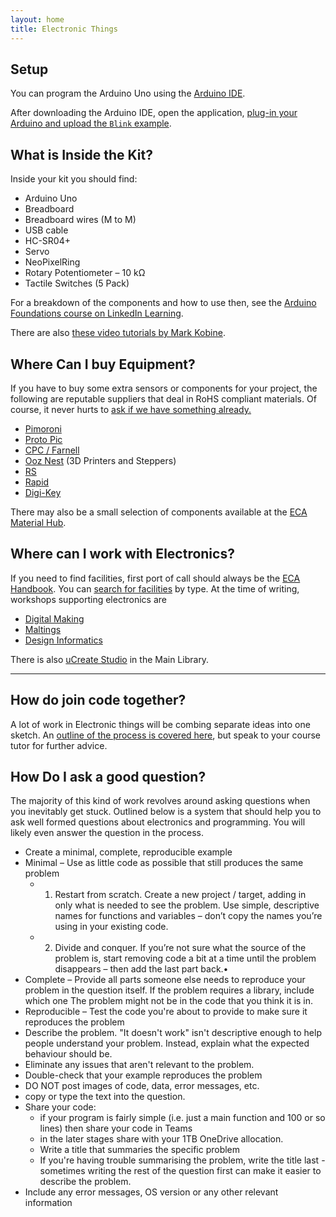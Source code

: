 ```yaml
---
layout: home
title: Electronic Things
---
```


## Setup

You can program the Arduino Uno using the [Arduino IDE](https://www.arduino.cc/en/Main/Software).

After downloading the Arduino IDE, open the application, [plug-in your Arduino and upload the `Blink` example](https://media.ed.ac.uk/playlist/dedicated/1_3kzff87o/1_v3jt5sz1).

## What is Inside the Kit?

Inside your kit you should find:

-   Arduino Uno
-   Breadboard
-   Breadboard wires (M to M)
-   USB cable
-   HC-SR04+
-   Servo
-   NeoPixelRing
-   Rotary Potentiometer – 10 kΩ
-   Tactile Switches (5 Pack)

For a breakdown of the components and how to use then, see the [Arduino Foundations course on LinkedIn Learning](https://www.linkedin.com/learning/learning-arduino-foundations-2/arduino-hardware-for-this-course).

There are also [these video tutorials by Mark Kobine](https://media.ed.ac.uk/playlist/dedicated/1_3kzff87o/1_68utunof).

## Where Can I buy Equipment?

If you have to buy some extra sensors or components for your project, the following are reputable suppliers that deal in RoHS compliant materials. Of course, it never hurts to [ask if we have something already.](mailto:DigiDevECA@ed.ac.uk?subject=Sensors&body=Hi,%0A%0A%20Do%20you%20have%20X%20I%20can%20beg,%20borrow%20or%20steal?)

-   [Pimoroni](https://shop.pimoroni.com/)
-   [Proto Pic](https://proto-pic.co.uk)
-   [CPC / Farnell](http://cpc.farnell.com)
-   [Ooz Nest](https://ooznest.co.uk/) (3D Printers and Steppers)
-   [RS](http://uk.rs-online.com/)
-   [Rapid](http://www.rapidonline.com/)
-   [Digi-Key](https://www.digikey.co.uk)

There may also be a small selection of components available at the [ECA Material Hub](https://uoe.sharepoint.com/sites/hss/eca/handbook/SitePages/Supplies.aspx).

## Where can I work with Electronics?

If you need to find facilities, first port of call should always be the [ECA Handbook](https://uoe.sharepoint.com/sites/hss/eca/handbook). You can [search for facilities](https://uoe.sharepoint.com/sites/hss/eca/handbook/SitePages/Workshops,-technical-facilities-&-materials.aspx) by type. At the time of writing, workshops supporting electronics are

-   [Digital Making](https://uoe.sharepoint.com/sites/hss/eca/handbook/SitePages/N4.aspx)
-   [Maltings](https://uoe.sharepoint.com/sites/hss/eca/handbook/SitePages/Maltings-workshop.aspx)
-   [Design Informatics](https://uoe.sharepoint.com/sites/hss/eca/handbook/SitePages/Design-Informatics-(Bayes-Centre).aspx)

There is also [uCreate Studio](https://www.ucreatestudio.is.ed.ac.uk) in the Main Library.

* * *

## How do join code together?

A lot of work in Electronic things will be combing separate ideas into one sketch. An [outline of the process is covered here](https://media.ed.ac.uk/media/Combining%20Arduino%20Sketches/1_5lhvbqtv), but speak to your course tutor for further advice.

## How Do I ask a good question?

The majority of this kind of work revolves around asking questions when you inevitably get stuck. Outlined below is a system that should help you to ask well formed questions about electronics and programming. You will likely even answer the question in the process.

-   Create a minimal, complete, reproducible example
-   Minimal – Use as little code as possible that still produces the same problem
    -   1.  Restart from scratch. Create a new project / target, adding in only what is needed to see the problem. Use simple, descriptive names for functions and variables – don’t copy the names you’re using in your existing code.
    -   2.  Divide and conquer. If you’re not sure what the source of the problem is, start removing code a bit at a time until the problem disappears – then add the last part back.•
-   Complete – Provide all parts someone else needs to reproduce your problem in the question itself. If the problem requires a library, include which one The problem might not be in the code that you think it is in.
-   Reproducible – Test the code you're about to provide to make sure it reproduces the problem
-   Describe the problem. "It doesn't work" isn't descriptive enough to help people understand your problem. Instead, explain what the expected behaviour should be.
-   Eliminate any issues that aren't relevant to the problem.
-   Double-check that your example reproduces the problem
-   DO NOT post images of code, data, error messages, etc.
-   copy or type the text into the question.
-   Share your code:
    -   if your program is fairly simple (i.e. just a main function and 100 or so lines) then share your code in Teams
    -   in the later stages share with your 1TB OneDrive allocation.
    -   Write a title that summaries the specific problem
    -   If you're having trouble summarising the problem, write the title last - sometimes writing the rest of the question first can make it easier to describe the problem.
-   Include any error messages, OS version or any other relevant information
